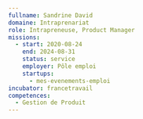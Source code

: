 ```yaml
---
fullname: Sandrine David
domaine: Intraprenariat
role: Intrapreneuse, Product Manager
missions:
  - start: 2020-08-24
    end: 2024-08-31
    status: service
    employer: Pôle emploi
    startups:
      - mes-evenements-emploi
incubator: francetravail
competences:
  - Gestion de Produit
---
```


